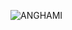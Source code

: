 ![ANGHAMI](https://github.com/FatimaAzaizeh/Angham/assets/164844640/16092c9f-915d-41db-b426-d083b43c8873)
